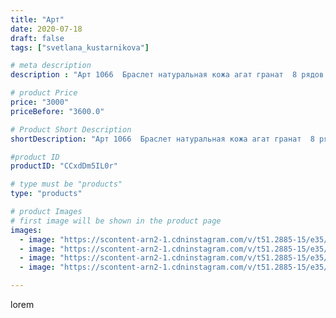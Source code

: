 ```yaml
---
title: "Арт"
date: 2020-07-18
draft: false
tags: ["svetlana_kustarnikova"]

# meta description
description : "Арт 1066  Браслет натуральная кожа агат гранат  8 рядов  Автор дизайна mea _ elena _"

# product Price
price: "3000"
priceBefore: "3600.0"

# Product Short Description
shortDescription: "Арт 1066  Браслет натуральная кожа агат гранат  8 рядов  Автор дизайна mea _ elena _"

#product ID
productID: "CCxdDm5IL0r"

# type must be "products"
type: "products"

# product Images
# first image will be shown in the product page
images:
  - image: "https://scontent-arn2-1.cdninstagram.com/v/t51.2885-15/e35/109980836_609758239973282_4061174910721853013_n.jpg?_nc_ht=scontent-arn2-1.cdninstagram.com&_nc_cat=102&_nc_ohc=lH-xBo2BvRIAX_2Xea9&se=7&tp=1&oh=d2e464195f7a9c12654c1204d1616122&oe=60605851&ig_cache_key=MjM1NTc5MTg2NDgzMzExNjg4Mw%3D%3D.2"
  - image: "https://scontent-arn2-1.cdninstagram.com/v/t51.2885-15/e35/108225427_907701783084447_7895106804153112946_n.jpg?_nc_ht=scontent-arn2-1.cdninstagram.com&_nc_cat=103&_nc_ohc=T2YPFoFF5U4AX-GIJD-&se=7&tp=1&oh=c9b9ad8a45e6aa71ca5241a575ee802a&oe=605E4DD3&ig_cache_key=MjM1NTc5MTg2NDg0OTk1NzM3Mw%3D%3D.2"
  - image: "https://scontent-arn2-1.cdninstagram.com/v/t51.2885-15/e35/109827084_118351066613930_1770000031633676653_n.jpg?_nc_ht=scontent-arn2-1.cdninstagram.com&_nc_cat=102&_nc_ohc=tFrVR4JI5tAAX_-IvBZ&se=7&tp=1&oh=61b75d70c87a18f31957183658ab9494&oe=605E47B0&ig_cache_key=MjM1NTc5MTg2NDg1ODMyODkwNA%3D%3D.2"
  - image: "https://scontent-arn2-1.cdninstagram.com/v/t51.2885-15/e35/109260325_106437877744754_644853503744509019_n.jpg?_nc_ht=scontent-arn2-1.cdninstagram.com&_nc_cat=102&_nc_ohc=5UuEXNlTWYoAX9YLKSv&se=8&tp=1&oh=7bfc5a57f0e523652fb5a99016e57b92&oe=605F1DB2&ig_cache_key=MjM1NTc5MTg2NDg0OTkxMTM3NA%3D%3D.2"

---
```

lorem
